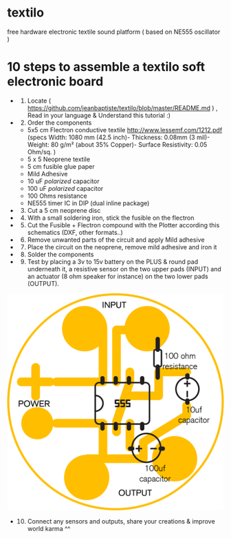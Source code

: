 # textilo
free hardware electronic textile sound platform ( based on NE555 oscillator )

# 10 steps to assemble a textilo soft electronic board

* 1. Locate ( https://github.com/jeanbaptiste/textilo/blob/master/README.md ) , Read in your language & Understand this tutorial :)
* 2. Order the components 
	* 5x5 cm Flectron conductive textile http://www.lessemf.com/1212.pdf (specs Width: 1080 mm (42.5 inch)- Thickness: 0.08mm (3 mil)- Weight: 80 g/m² (about 35% Copper)- Surface Resistivity: 0.05 Ohm/sq. )
	* 5 x 5 Neoprene textile 
	* 5 cm fusible glue paper
	* Mild Adhesive
	* 10 uF *polarized* capacitor
	* 100 uF *polarized* capacitor
	* 100 Ohms resistance 
	* NE555 timer IC in DIP (dual inline package)
* 3. Cut a 5 cm neoprene disc
* 4. With a small soldering iron, stick the fusible on the flectron
* 5. Cut the Fusible + Flectron compound with the Plotter according this schematics (DXF, other formats..)
* 6. Remove unwanted parts of the circuit and apply Mild adhesive
* 7. Place the circuit on the neoprene, remove mild adhesive and iron it
* 8. Solder the components
* 9. Test by placing a 3v to 15v battery on the PLUS & round pad underneath it, a resistive sensor on the two upper pads (INPUT) and an actuator (8 ohm speaker for instance) on the two lower pads (OUTPUT).

<img src=schematics/textiloBIG.png>

* 10. Connect any sensors and outputs, share your creations & improve world karma ^^
